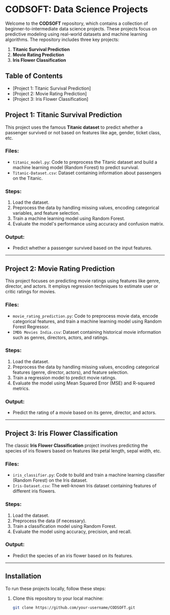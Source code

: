 # CODSOFT: Data Science Projects

Welcome to the **CODSOFT** repository, which contains a collection of beginner-to-intermediate data science projects. These projects focus on predictive modeling using real-world datasets and machine learning algorithms. The repository includes three key projects:

1. **Titanic Survival Prediction**
2. **Movie Rating Prediction**
3. **Iris Flower Classification**

## Table of Contents

- [Project 1: Titanic Survival Prediction]
- [Project 2: Movie Rating Prediction]
- [Project 3: Iris Flower Classification]

## Project 1: Titanic Survival Prediction

This project uses the famous **Titanic dataset** to predict whether a passenger survived or not based on features like age, gender, ticket class, etc.

### Files:
- `titanic_model.py`: Code to preprocess the Titanic dataset and build a machine learning model (Random Forest) to predict survival.
- `Titanic-Dataset.csv`: Dataset containing information about passengers on the Titanic.

### Steps:
1. Load the dataset.
2. Preprocess the data by handling missing values, encoding categorical variables, and feature selection.
3. Train a machine learning model using Random Forest.
4. Evaluate the model's performance using accuracy and confusion matrix.

### Output:
- Predict whether a passenger survived based on the input features.

---

## Project 2: Movie Rating Prediction

This project focuses on predicting movie ratings using features like genre, director, and actors. It employs regression techniques to estimate user or critic ratings for movies.

### Files:
- `movie_rating_prediction.py`: Code to preprocess movie data, encode categorical features, and train a machine learning model using Random Forest Regressor.
- `IMDb Movies India.csv`: Dataset containing historical movie information such as genres, directors, actors, and ratings.

### Steps:
1. Load the dataset.
2. Preprocess the data by handling missing values, encoding categorical features (genre, director, actors), and feature selection.
3. Train a regression model to predict movie ratings.
4. Evaluate the model using Mean Squared Error (MSE) and R-squared metrics.

### Output:
- Predict the rating of a movie based on its genre, director, and actors.

---

## Project 3: Iris Flower Classification

The classic **Iris Flower Classification** project involves predicting the species of iris flowers based on features like petal length, sepal width, etc.

### Files:
- `iris_classifier.py`: Code to build and train a machine learning classifier (Random Forest) on the Iris dataset.
- `Iris-Dataset.csv`: The well-known Iris dataset containing features of different iris flowers.

### Steps:
1. Load the dataset.
2. Preprocess the data (if necessary).
3. Train a classification model using Random Forest.
4. Evaluate the model using accuracy, precision, and recall.

### Output:
- Predict the species of an iris flower based on its features.

---

## Installation

To run these projects locally, follow these steps:

1. Clone this repository to your local machine:

   ```bash
   git clone https://github.com/your-username/CODSOFT.git
